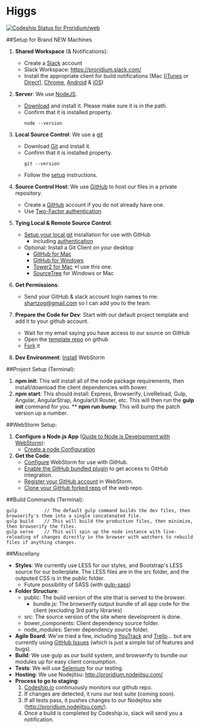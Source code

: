 Higgs
==============

[ ![Codeship Status for Proridium/web](https://www.codeship.io/projects/45f97ca0-e487-0131-f05a-5211e4dcf742/status)](https://www.codeship.io/projects/25616)

##Setup for Brand NEW Machines
1. <b>Shared Workspace</b> (& Notifications):
	- Create a <a href='https://slack.com/'>Slack</a> account
	- Slack Workspace: <https://proridium.slack.com/>
	- Install the appropriate client for build notifications (Mac [<a href='https://itunes.apple.com/us/app/slack/id803453959?mt=12'>iTunes</a> or <a href='http://slack.com/ssb/download-osx'>Direct</a>], <a href='https://chrome.google.com/webstore/detail/slack/jeogkiiogjbmhklcnbgkdcjoioegiknm?hl=en-US'>Chrome</a>, <a href='https://play.google.com/store/apps/details?id=com.Slack&hl=en'>Android</a> & <a href='https://itunes.apple.com/us/app/slack-team-communication/id618783545?mt=8'>iOS</a>)
2. <b>Server</b>: We use <a href='http://nodejs.org/'>NodeJS</a>.
	- <a href='http://nodejs.org/download/'>Download</a> and install it. Please make sure it is in the path.
	- Confirm that it is installed property. 
		<pre><code>node --version</code></pre>

3. <b>Local Source Control</b>: We use a  <a href='http://git-scm.com/'>git</a>
	- Download <a href='http://git-scm.com/downloads'>Git</a> and install it.
	- Confirm that it is installed property. 
		<pre><code>git --version</code></pre>
	- Follow the <a href='https://help.github.com/articles/set-up-git/'>setup</a> instructions.
4. <b>Source Control Host</b>: We use <a href='https://github.com/'>GitHub</a> to host our files in a private repository.
	- Create a <a href='https://github.com/'>GitHub</a> account if you do not already have one.
	- Use <a href='	- https://help.github.com/articles/about-two-factor-authentication/'>Two-Factor authentication</a>
5. <b>Tying Local & Remote Source Control</b>:
	- <a href='https://help.github.com/articles/set-up-git'>Setup your local git</a> installation for use with GitHub
		- including <a href='https://help.github.com/articles/set-up-git#next-steps-authenticating-with-github-from-git'>authentication</a>
	- Optional: Install a Git Client on your desktop
		- <a href='https://mac.github.com/'>GitHub for Mac</a>
		- <a href='https://windows.github.com/'>GitHub for Windows</a>
		- <a href='http://www.git-tower.com/'>Tower2 for Mac</a> *I use this one.
		- <a href='http://www.sourcetreeapp.com/'>SourceTree</a> for Windows or Mac
6. <b>Get Permissions</b>:
	- Send your GitHub & slack account login names to me: shartzog@gmail.com so I can add you to the team.
7. <b>Prepare the Code for Dev</b>: Start with our default project template and add it to your github account.
	- Wait for my email saying you have access to our source on GitHub
	- Open the <a href='https://github.com/proridium/web'>template repo</a> on github
	- <a href='https://help.github.com/articles/fork-a-repo/'>Fork</a> it
8. <b>Dev Environment</b>: <a href='https://www.jetbrains.com/webstorm/download/'>Install</a> WebStorm

##Project Setup (Terminal):
1. <b>npm init</b>: This will install all of the node package requirements, then install/download the client dependencies with bower.
2. <b>npm start</b>: This should install: Express, Browserify, LiveReload, Gulp, Angular, AngularStrap, AngularUI Router, etc. This will then run the <b>gulp init</b> command for you.
** <b>npm run bump</b>: This will bump the patch version up a number.

##WebStorm Setup:
1. <b>Configure a Node.js App</b> (<a href='http://blog.jetbrains.com/webstorm/2014/05/guide-to-node-js-development-with-webstorm/'>Guide to Node.js Development with WebStorm</a>):
	- <a href='https://www.jetbrains.com/webstorm/webhelp/running-and-debugging-node-js.html#Node.js_run'>Create a node Configuration</a>
2. <b>Get the Code</b>: 
	- <a href='https://www.jetbrains.com/webstorm/webhelp/using-github-integration.html'>Configure</a> WebStorm for use with GitHub.
	- <a href='https://www.jetbrains.com/webstorm/webhelp/installing-updating-and-uninstalling-repository-plugins.html'>Enable the GitHub bundled plugin</a> to get access to GitHub integration.
	- <a href='https://www.jetbrains.com/webstorm/webhelp/registering-github-account-in-webstorm.html'>Register your GitHub account</a> in WebStorm.
	- <a href='https://www.jetbrains.com/webstorm/webhelp/cloning-a-repository-from-github.html'>Clone your GitHub forked repo</a> of the web repo.

##Build Commands (Terminal):

    gulp          // The default gulp command builds the dev files, then browserify's them into a single concatenated file.
    gulp build    // This will build the production files, then minimize, then browserify the files.
    gulp serve    // This will spin up the node instance with live-reloading of changes directly in the browser with watchers to rebuild files if anything changes.

##Miscellany
* <b>Styles</b>: We currently use LESS for our styles, and Bootstrap's LESS source for our boilerplate. The LESS files are in the src folder, and the outputed CSS is in the public folder. 
	- Future possibility of SASS (with <a href='https://github.com/dlmanning/gulp-sass'>gulp-sass</a>)
* <b>Folder Structure</b>:
	- public: The build version of the site that is served to the browser.
		- bundle.js: The browserify output bundle of all app code for the client (excluding 3rd party libraries)
	- src: The source version of the site where development is done.
	- bower_components: Client dependency source folder.
	- node_modules: Server dependency source folder.
* <b>Agile Board</b>: We've tried a few, including <a href='https://www.jetbrains.com/youtrack/'>YouTrack</a> and <a href='https://trello.com/'>Trello</a>... but are currently using <a href='https://github.com/proridium/web/issues'>GitHub Issues</a> (which is just a simple list of features and bugs).
* <b>Build</b>: We use gulp as our build system, and browserify to bundle our modules up for easy client consumption.
* <b>Tests</b>: We will use <a href='http://www.seleniumhq.org/'>Selenium</a> for our testing.
* <b>Hosting</b>: We use Nodejitsu: <http://proridium.nodejitsu.com/>
* <b>Process to go to staging</b>:<br/>
	1. <a href='https://codeship.io/projects/25616'>Codeship.io</a> continuously monitors our github repo.
	2. If changes are detected, it runs our test suite (coming soon).
	3. If all tests pass, it pushes changes to our Nodejitsu site (<http://proridium.nodejitsu.com/>).
	4. Once a build is completed by Codeship.io, slack will send you a notification.